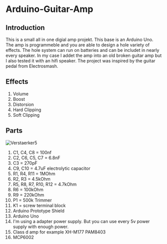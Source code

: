 # Arduino-Guitar-Amp

## Introduction
This is a small all in one digial amp projekt. This base is an Arduino Uno. The amp is programmeble and you are able to design a hole variety of effects. The hole system can run on batteries and can be includet in nearly every speaker. In my case I addet the amp into an old broken guitar amp but I also tested it with an hifi speaker. The project was inspired by the guitar pedal from Electrosmash.

## Effects
1. Volume
2. Boost
3. Distorsion
  1. Hard Clipping
  2. Soft Clipping

## Parts
![Verstaerker5](https://user-images.githubusercontent.com/64489709/80517029-b3981b80-8984-11ea-92c2-e7423980c42a.PNG)

1.  C1, C4, C8 = 100nf
2.  C2, C6, C5, C7 = 6.8nF
3.  C3 = 270pF
4.  C9, C10 = 4.7uF electrolytic capacitor
5.  R1, R4, R11 = 1MOhm
6.  R2, R3 = 4.5kOhm
7.  R5, R8, R7, R10, R12 = 4.7kOhm
8.  R6 = 100kOhm
9. R9 = 220kOhm
10. P1 = 500k Trimmer
11. K1 = screw terminal block
12. Arduino Prototype Shield
13. Arduino Uno
14. I'm using a adapter power supply. But you can use every 5v power supply with enough power.
15. Class d amp for example XH-M177 PAM8403
16. MCP6002




